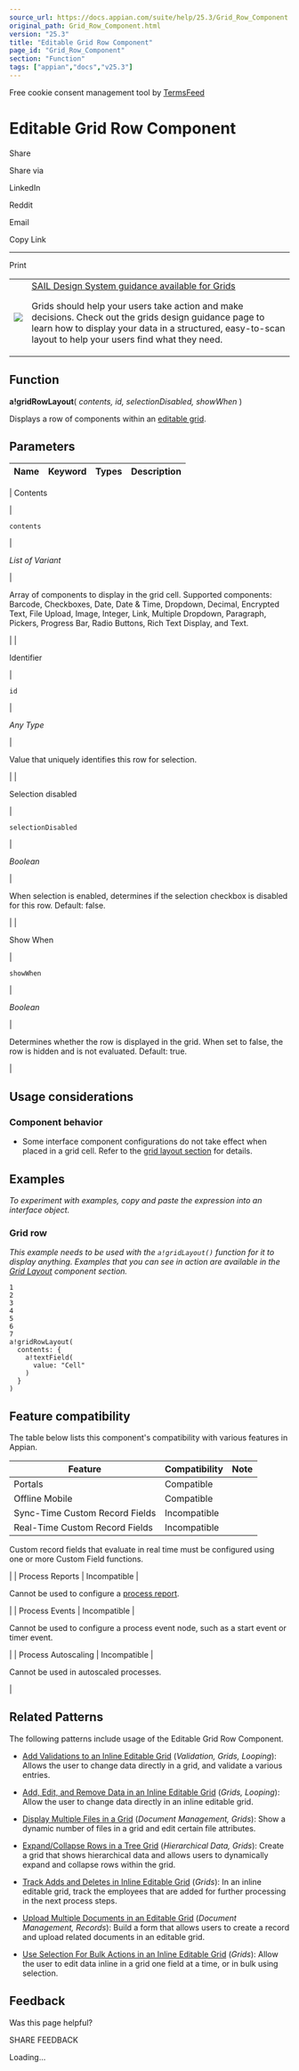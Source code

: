 ```yaml
---
source_url: https://docs.appian.com/suite/help/25.3/Grid_Row_Component.html
original_path: Grid_Row_Component.html
version: "25.3"
title: "Editable Grid Row Component"
page_id: "Grid_Row_Component"
section: "Function"
tags: ["appian","docs","v25.3"]
---
```



Free cookie consent management tool by [TermsFeed](https://www.termsfeed.com/)

# Editable Grid Row Component

Share

Share via

LinkedIn

Reddit

Email

Copy Link

* * *

Print

<table><tbody><tr><td><a href="/suite/help/25.3/sail/home.html"><img class="ds-release-icon" src="images/design-sys/sail.png"></a></td><td><a class="ds-release-notice-a ds-release-notice-a-big" href="/suite/help/25.3/sail/ux-grids.html">SAIL Design System guidance available for Grids</a><p class="ds-release-notice-p">Grids should help your users take action and make decisions. Check out the grids design guidance page to learn how to display your data in a structured, easy-to-scan layout to help your users find what they need.</p></td></tr></tbody></table>

## Function

**a!gridRowLayout**( _contents, id, selectionDisabled, showWhen_ )

Displays a row of components within an [editable grid](Editable_Grid_Component.html).

## Parameters

| Name | Keyword | Types | Description |
| --- | --- | --- | --- |
|
Contents

 |

`contents`

 |

_List of Variant_

 |

Array of components to display in the grid cell. Supported components: Barcode, Checkboxes, Date, Date & Time, Dropdown, Decimal, Encrypted Text, File Upload, Image, Integer, Link, Multiple Dropdown, Paragraph, Pickers, Progress Bar, Radio Buttons, Rich Text Display, and Text.

 |
|

Identifier

 |

`id`

 |

_Any Type_

 |

Value that uniquely identifies this row for selection.

 |
|

Selection disabled

 |

`selectionDisabled`

 |

_Boolean_

 |

When selection is enabled, determines if the selection checkbox is disabled for this row. Default: false.

 |
|

Show When

 |

`showWhen`

 |

_Boolean_

 |

Determines whether the row is displayed in the grid. When set to false, the row is hidden and is not evaluated. Default: true.

 |

## Usage considerations

### Component behavior

-   Some interface component configurations do not take effect when placed in a grid cell. Refer to the [grid layout section](Editable_Grid_Component.html) for details.

## Examples

_To experiment with examples, copy and paste the expression into an interface object._

### Grid row

_This example needs to be used with the `a!gridLayout()` function for it to display anything. Examples that you can see in action are available in the [Grid Layout](Editable_Grid_Component.html) component section._

```
1
2
3
4
5
6
7
a!gridRowLayout(
  contents: {
    a!textField(
      value: "Cell"
    )
  }
)
```

## Feature compatibility

The table below lists this component's compatibility with various features in Appian.

| Feature | Compatibility | Note |
| --- | --- | --- |
| Portals | Compatible |  |
| Offline Mobile | Compatible |  |
| Sync-Time Custom Record Fields | Incompatible |  |
| Real-Time Custom Record Fields | Incompatible |
Custom record fields that evaluate in real time must be configured using one or more Custom Field functions.

 |
| Process Reports | Incompatible |

Cannot be used to configure a [process report](Process_Reports.html).

 |
| Process Events | Incompatible |

Cannot be used to configure a process event node, such as a start event or timer event.

 |
| Process Autoscaling | Incompatible |

Cannot be used in autoscaled processes.

 |

## Related Patterns

The following patterns include usage of the Editable Grid Row Component.

-   [Add Validations to an Inline Editable Grid](/suite/help/25.3/recipe-add-validations-to-an-inline-editable-grid.html) (_Validation, Grids, Looping_): Allows the user to change data directly in a grid, and validate a various entries.

-   [Add, Edit, and Remove Data in an Inline Editable Grid](/suite/help/25.3/recipe-add-edit-and-remove-data-in-an-inline-editable-grid.html) (_Grids, Looping_): Allow the user to change data directly in an inline editable grid.

-   [Display Multiple Files in a Grid](/suite/help/25.3/recipe-display-multiple-files-in-a-grid-for-editing.html) (_Document Management, Grids_): Show a dynamic number of files in a grid and edit certain file attributes.

-   [Expand/Collapse Rows in a Tree Grid](/suite/help/25.3/recipe-expand-collapse-rows-in-a-tree-grid.html) (_Hierarchical Data, Grids_): Create a grid that shows hierarchical data and allows users to dynamically expand and collapse rows within the grid.

-   [Track Adds and Deletes in Inline Editable Grid](/suite/help/25.3/recipe-track-adds-and-deletes-in-an-inline-editable-grid.html) (_Grids_): In an inline editable grid, track the employees that are added for further processing in the next process steps.

-   [Upload Multiple Documents in an Editable Grid](/suite/help/25.3/recipe-upload-files-in-editable-grid.html) (_Document Management, Records_): Build a form that allows users to create a record and upload related documents in an editable grid.

-   [Use Selection For Bulk Actions in an Inline Editable Grid](/suite/help/25.3/recipe-use-selection-for-bulk-actions-in-an-inline-editable-grid.html) (_Grids_): Allow the user to edit data inline in a grid one field at a time, or in bulk using selection.

## Feedback

Was this page helpful?

SHARE FEEDBACK

Loading...